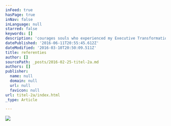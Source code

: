 ```yaml
---
inFeed: true
hasPage: true
inNav: false
inLanguage: null
starred: false
keywords: []
description: 'courages souls who experienced my Executive Transformational Training 1:1'
datePublished: '2016-06-11T20:55:45.612Z'
dateModified: '2016-03-10T20:50:09.511Z'
title: referenties
author: []
sourcePath: _posts/2016-02-25-titel-2a.md
authors: []
publisher:
  name: null
  domain: null
  url: null
  favicon: null
url: titel-2a/index.html
_type: Article

---
```

![](https://s3-us-west-2.amazonaws.com/the-grid-img/p/bbb39d8c286221687a0c36a96eaf606fdd8851ae.jpg)